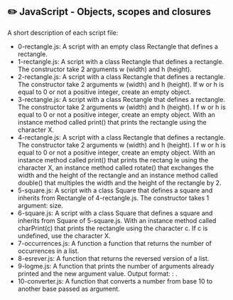 ## :pencil2: JavaScript - Objects, scopes and closures


A short description of each script file:
+ 0-rectangle.js: A script with an empty class Rectangle that defines a rectangle.
+ 1-rectangle.js: A script with a class Rectangle that defines a rectangle. The constructor take 2 arguments w (width) and h (height).
+ 2-rectangle.js: A script with a class Rectangle that defines a rectangle. The constructor take 2 arguments w (width) and h (height). If w or h is equal to 0 or not a positive integer, create an empty object.
+ 3-rectangle.js: A script with a class Rectangle that defines a rectangle. The constructor take 2 arguments w (width) and h (height). I
f w or h is equal to 0 or not a positive integer, create an empty object. With an instance method called print() that prints the rectangle using the character X.
+ 4-rectangle.js: A script with a class Rectangle that defines a rectangle. The constructor take 2 arguments w (width) and h (height). I
f w or h is equal to 0 or not a positive integer, create an empty object. With an instance method called print() that prints the rectang
le using the character X, an instance method called rotate() that exchanges the width and the height of the rectangle and an instance method called double() that multiples the width and the height of the rectangle by 2. 
+ 5-square.js: A script with a class Square that defines a square and inherits from Rectangle of 4-rectangle.js. The constructor takes 1 argument: size.
+ 6-square.js: A script with a class Square that defines a square and inherits from Square of 5-square.js. With an instance method called charPrint(c) that prints the rectangle using the character c. If c is undefined, use the character X.
+ 7-occurrences.js: A function a function that returns the number of occurrences in a list.
+ 8-esrever.js: A function that returns the reversed version of a list.
+ 9-logme.js: A function that prints the number of arguments already printed and the new argument value. Output format: <number arguments already printed>: <current argument value>.
+ 10-converter.js: A function that converts a number from base 10 to another base passed as argument. 
<!--stackedit_data:
eyJoaXN0b3J5IjpbLTE1NzU2NDQ3MDBdfQ==
-->